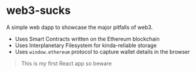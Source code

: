 # web3-sucks

A simple web dapp to showcase the major pitfalls of web3.

- Uses Smart Contracts written on the Ethereum blockchain
- Uses Interplanetary Filesystem for kinda-reliable storage
- Uses `window.ethereum` protocol to capture wallet details in the browser

> This is my first React app so beware
